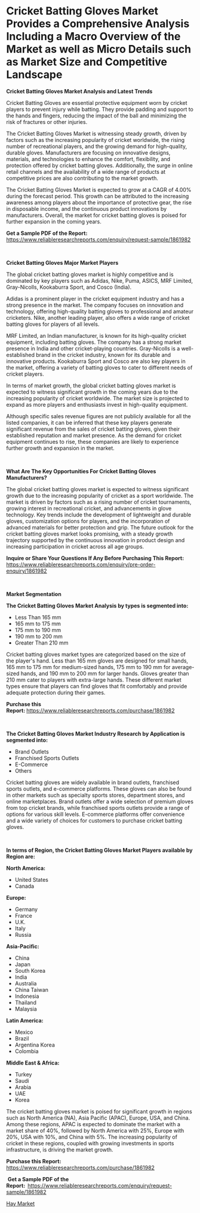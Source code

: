 <p><h1>Cricket Batting Gloves Market Provides a Comprehensive Analysis Including a Macro Overview of the Market as well as Micro Details such as Market Size and Competitive Landscape</h1></p><p><strong>Cricket Batting Gloves Market Analysis and Latest Trends</strong></p>
<p><p>Cricket Batting Gloves are essential protective equipment worn by cricket players to prevent injury while batting. They provide padding and support to the hands and fingers, reducing the impact of the ball and minimizing the risk of fractures or other injuries.</p><p>The Cricket Batting Gloves Market is witnessing steady growth, driven by factors such as the increasing popularity of cricket worldwide, the rising number of recreational players, and the growing demand for high-quality, durable gloves. Manufacturers are focusing on innovative designs, materials, and technologies to enhance the comfort, flexibility, and protection offered by cricket batting gloves. Additionally, the surge in online retail channels and the availability of a wide range of products at competitive prices are also contributing to the market growth.</p><p>The Cricket Batting Gloves Market is expected to grow at a CAGR of 4.00% during the forecast period. This growth can be attributed to the increasing awareness among players about the importance of protective gear, the rise in disposable income, and the continuous product innovations by manufacturers. Overall, the market for cricket batting gloves is poised for further expansion in the coming years.</p></p>
<p><strong>Get a Sample PDF of the Report:&nbsp;</strong> <a href="https://www.reliableresearchreports.com/enquiry/request-sample/1861982">https://www.reliableresearchreports.com/enquiry/request-sample/1861982</a></p>
<p>&nbsp;</p>
<p><strong>Cricket Batting Gloves Major Market Players</strong></p>
<p><p>The global cricket batting gloves market is highly competitive and is dominated by key players such as Adidas, Nike, Puma, ASICS, MRF Limited, Gray-Nicolls, Kookaburra Sport, and Cosco (India). </p><p>Adidas is a prominent player in the cricket equipment industry and has a strong presence in the market. The company focuses on innovation and technology, offering high-quality batting gloves to professional and amateur cricketers. Nike, another leading player, also offers a wide range of cricket batting gloves for players of all levels.</p><p>MRF Limited, an Indian manufacturer, is known for its high-quality cricket equipment, including batting gloves. The company has a strong market presence in India and other cricket-playing countries. Gray-Nicolls is a well-established brand in the cricket industry, known for its durable and innovative products. Kookaburra Sport and Cosco are also key players in the market, offering a variety of batting gloves to cater to different needs of cricket players.</p><p>In terms of market growth, the global cricket batting gloves market is expected to witness significant growth in the coming years due to the increasing popularity of cricket worldwide. The market size is projected to expand as more players and enthusiasts invest in high-quality equipment.</p><p>Although specific sales revenue figures are not publicly available for all the listed companies, it can be inferred that these key players generate significant revenue from the sales of cricket batting gloves, given their established reputation and market presence. As the demand for cricket equipment continues to rise, these companies are likely to experience further growth and expansion in the market.</p></p>
<p>&nbsp;</p>
<p><strong>What Are The Key Opportunities For Cricket Batting Gloves Manufacturers?</strong></p>
<p><p>The global cricket batting gloves market is expected to witness significant growth due to the increasing popularity of cricket as a sport worldwide. The market is driven by factors such as a rising number of cricket tournaments, growing interest in recreational cricket, and advancements in glove technology. Key trends include the development of lightweight and durable gloves, customization options for players, and the incorporation of advanced materials for better protection and grip. The future outlook for the cricket batting gloves market looks promising, with a steady growth trajectory supported by the continuous innovation in product design and increasing participation in cricket across all age groups.</p></p>
<p><strong>Inquire or Share Your Questions If Any Before Purchasing This Report:</strong> <a href="https://www.reliableresearchreports.com/enquiry/pre-order-enquiry/1861982">https://www.reliableresearchreports.com/enquiry/pre-order-enquiry/1861982</a></p>
<p>&nbsp;</p>
<p><strong>Market Segmentation</strong></p>
<p><strong>The Cricket Batting Gloves Market Analysis by types is segmented into:</strong></p>
<p><ul><li>Less Than 165 mm</li><li>165 mm to 175 mm</li><li>175 mm to 190 mm</li><li>190 mm to 200 mm</li><li>Greater Than 210 mm</li></ul></p>
<p><p>Cricket batting gloves market types are categorized based on the size of the player's hand. Less than 165 mm gloves are designed for small hands, 165 mm to 175 mm for medium-sized hands, 175 mm to 190 mm for average-sized hands, and 190 mm to 200 mm for larger hands. Gloves greater than 210 mm cater to players with extra-large hands. These different market types ensure that players can find gloves that fit comfortably and provide adequate protection during their games.</p></p>
<p><strong>Purchase this Report:&nbsp;</strong><a href="https://www.reliableresearchreports.com/purchase/1861982">https://www.reliableresearchreports.com/purchase/1861982</a></p>
<p>&nbsp;</p>
<p><strong>The Cricket Batting Gloves Market Industry Research by Application is segmented into:</strong></p>
<p><ul><li>Brand Outlets</li><li>Franchised Sports Outlets</li><li>E-Commerce</li><li>Others</li></ul></p>
<p><p>Cricket batting gloves are widely available in brand outlets, franchised sports outlets, and e-commerce platforms. These gloves can also be found in other markets such as specialty sports stores, department stores, and online marketplaces. Brand outlets offer a wide selection of premium gloves from top cricket brands, while franchised sports outlets provide a range of options for various skill levels. E-commerce platforms offer convenience and a wide variety of choices for customers to purchase cricket batting gloves.</p></p>
<p>&nbsp;</p>
<p><strong>In terms of Region, the Cricket Batting Gloves Market Players available by Region are:</strong></p>
<p>
    <p> <strong> North America: </strong>
        <ul>
            <li>United States</li>
            <li>Canada</li>
        </ul>
        </p> 
    <p> <strong> Europe: </strong>
        <ul>
            <li>Germany</li>
            <li>France</li>
            <li>U.K.</li>
            <li>Italy</li>
            <li>Russia</li>
        </ul>
        </p> 
    <p> <strong> Asia-Pacific: </strong>
        <ul>
            <li>China</li>
            <li>Japan</li>
            <li>South Korea</li>
            <li>India</li>
            <li>Australia</li>
            <li>China Taiwan</li>
            <li>Indonesia</li>
            <li>Thailand</li>
            <li>Malaysia</li>
        </ul>
        </p> 
    <p> <strong> Latin America: </strong>
        <ul>
            <li>Mexico</li>
            <li>Brazil</li>
            <li>Argentina Korea</li>
            <li>Colombia</li>
        </ul>
        </p> 
    <p> <strong> Middle East & Africa: </strong>
        <ul>
            <li>Turkey</li>
            <li>Saudi</li>
            <li>Arabia</li>
            <li>UAE</li>
            <li>Korea</li>
        </ul>
    </p>
    </p>
<p><p>The cricket batting gloves market is poised for significant growth in regions such as North America (NA), Asia Pacific (APAC), Europe, USA, and China. Among these regions, APAC is expected to dominate the market with a market share of 40%, followed by North America with 25%, Europe with 20%, USA with 10%, and China with 5%. The increasing popularity of cricket in these regions, coupled with growing investments in sports infrastructure, is driving the market growth.</p></p>
<p><strong>Purchase this Report: </strong><a href="https://www.reliableresearchreports.com/purchase/1861982">https://www.reliableresearchreports.com/purchase/1861982</a></p>
<p>&nbsp;<strong>Get a Sample PDF of the Report:&nbsp;&nbsp;</strong><a href="https://www.reliableresearchreports.com/enquiry/request-sample/1861982">https://www.reliableresearchreports.com/enquiry/request-sample/1861982</a></p>
<p><strong></strong></p>
<p><p><a href="https://skillful-vermicelli-b89.notion.site/Hay-Market-Size-and-Growth-Market-Segmentation-Regional-and-Country-Breakdowns-and-Market-Trends--91b41d63ea4443dbaae299e8db8a3ee6">Hay Market</a></p></p>